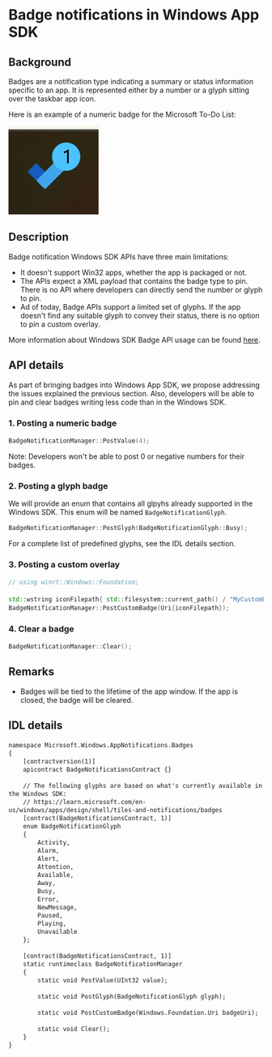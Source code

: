 # Badge notifications in Windows App SDK

<!-- Put an index here - see how dynamic dependencies doc do it -->

## Background

Badges are a notification type indicating a summary or status information specific to an app. It is represented either by a number or a glyph sitting over the taskbar app icon.

Here is an example of a numeric badge for the Microsoft To-Do List:

![Example of a numeric badge in Microsoft To-Do List](NumericBadge.PNG)

## Description

Badge notification Windows SDK APIs have three main limitations:

- It doesn't support Win32 apps, whether the app is packaged or not.
- The APIs expect a XML payload that contains the badge type to pin. There is no API where developers can directly send the number or glyph to pin.
- Ad of today, Badge APIs support a limited set of glyphs. If the app doesn't find any suitable glyph to convey their status, there is no option to pin a custom overlay.

More information about Windows SDK Badge API usage can be found [here](https://learn.microsoft.com/en-us/windows/apps/design/shell/tiles-and-notifications/badges#create-a-badge).

## API details

As part of bringing badges into Windows App SDK, we propose addressing the issues explained the previous section. Also, developers will be able to pin and clear badges writing less code than in the Windows SDK.

### 1. Posting a numeric badge

```cpp
BadgeNotificationManager::PostValue(4);
```

Note: Developers won't be able to post 0 or negative numbers for their badges.

### 2. Posting a glyph badge

We will provide an enum that contains all glpyhs already supported in the Windows SDK. This enum will be named `BadgeNotificationGlyph`.

```cpp
BadgeNotificationManager::PostGlyph(BadgeNotificationGlyph::Busy);
```

For a complete list of predefined glyphs, see the IDL details section.

### 3. Posting a custom overlay

```cpp
// using winrt::Windows::Foundation;

std::wstring iconFilepath{ std::filesystem::current_path() / "MyCustomBadge.png" };
BadgeNotificationManager::PostCustomBadge(Uri{iconFilepath});
```

### 4. Clear a badge

```cpp
BadgeNotificationManager::Clear();
```

## Remarks

- Badges will be tied to the lifetime of the app window. If the app is closed, the badge will be cleared.

## IDL details

``` idl
namespace Microsoft.Windows.AppNotifications.Badges
{
    [contractversion(1)]
    apicontract BadgeNotificationsContract {}

    // The following glyphs are based on what's currently available in the Windows SDK:
    // https://learn.microsoft.com/en-us/windows/apps/design/shell/tiles-and-notifications/badges
    [contract(BadgeNotificationsContract, 1)]
    enum BadgeNotificationGlyph
    {
        Activity,
        Alarm,
        Alert,
        Attention,
        Available,
        Away,
        Busy,
        Error,
        NewMessage,
        Paused,
        Playing,
        Unavailable
    };

    [contract(BadgeNotificationsContract, 1)]
    static runtimeclass BadgeNotificationManager
    {
        static void PostValue(UInt32 value);

        static void PostGlyph(BadgeNotificationGlyph glyph);

        static void PostCustomBadge(Windows.Foundation.Uri badgeUri);

        static void Clear();
    }
}
```